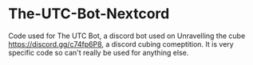 # The-UTC-Bot-Nextcord
Code used for The UTC Bot, a discord bot used on Unravelling the cube https://discord.gg/c74fp6P8, a discord cubing comeptition.
It is very specific code so can't really be used for anything else.
